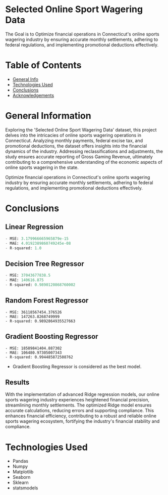 # Selected Online Sport Wagering Data
The Goal is to Optimize financial operations in Connecticut's online sports wagering industry by ensuring accurate monthly settlements, adhering to federal regulations, and implementing promotional deductions effectively. 


# Table of Contents

+ [General Info](#general-information)
+ [Technologies Used](#technologies-used)
+ [Conclusions](#conclusions)
+ [Acknowledgements](#acknowledgements)


# General Information 

Exploring the 'Selected Online Sport Wagering Data' dataset, this project delves into the intricacies of online sports wagering operations in Connecticut. Analyzing monthly payments, federal excise tax, and promotional deductions, the dataset offers insights into the financial dynamics of the industry. Addressing reclassifications and adjustments, the study ensures accurate reporting of Gross Gaming Revenue, ultimately contributing to a comprehensive understanding of the economic aspects of online sports wagering in the state.

Optimize financial operations in Connecticut's online sports wagering industry by ensuring accurate monthly settlements, adhering to federal regulations, and implementing promotional deductions effectively. 

# Conclusions

## Linear Regression

```python
- MSE: 3.179966665965879e-15
- MAE: 4.0192389860749245e-08
- R-squared: 1.0
```

## Decision Tree Regressor

```python
- MSE: 37043677838.5
- MAE: 140616.875
- R-squared: 0.9890120868760002
```

## Random Forest Regressor

```
- MSE: 36118567454.376526
- MAE: 147263.8268749999
- R-squared: 0.9892864935527663
```

## Gradient Boosting Regressor

```
- MSE: 18589841404.887302
- MAE: 106480.97305007343
- R-squared: 0.994485872508762
```
+ Gradient Boosting Regressor is considered as the best model.

## Results

With the implementation of advanced Ridge regression models, our online sports wagering industry experiences heightened financial precision, streamlining monthly settlements. The optimized Ridge model ensures accurate calculations, reducing errors and supporting compliance. This enhances financial efficiency, contributing to a robust and reliable online sports wagering ecosystem, fortifying the industry's financial stability and compliance.

# Technologies Used

+ Pandas
+ Numpy
+ Matplotlib
+ Seaborn
+ Sklearn
+ statsmodels
